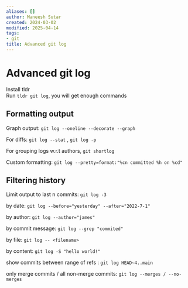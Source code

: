 ```yaml
---
aliases: []
author: Maneesh Sutar
created: 2024-03-02
modified: 2025-04-14
tags:
- git
title: Advanced git log
---
```


# Advanced git log

Install tldr  
Run `tldr git log`, you will get enough commands

## Formatting output

Graph output: `git log --oneline --decorate --graph`

For diffs: `git log --stat` , `git log -p`

For grouping logs w.r.t authors, `git shortlog`

Custom formatting: `git log --pretty=format:"%cn committed %h on %cd"`

## Filtering history

Limit output to last n commits: `git log -3`

by date: `git log --before="yesterday" --after="2022-7-1"`

by author: `git log --author="james"`

by commit message: `git log --grep "commited"`

by file: `git log -- <filename>`

by content: `git log -S "hello world!"`

show commits between range of refs : `git log HEAD~4..main`

only merge commits / all non-merge commits: `git log --merges / --no-merges`
